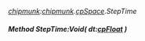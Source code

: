 _[chipmunk](../../modules/chipmunk/chipmunk-module.md):[chipmunk](../../modules/chipmunk/chipmunk-module.md).[cpSpace](../../modules/chipmunk/chipmunk-cpspace.md).StepTime_
##### Method StepTime:Void( dt:[cpFloat](../../modules/chipmunk/chipmunk-cpfloat.md) )
